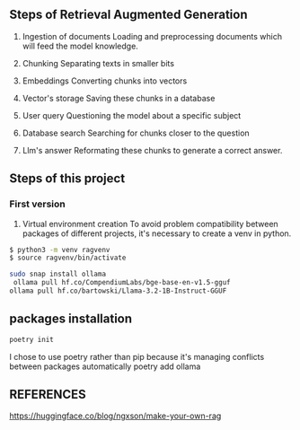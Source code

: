 

## Steps of Retrieval Augmented Generation
1. Ingestion of documents
Loading and preprocessing documents which will feed the model knowledge.

2. Chunking
Separating texts in smaller bits 

3. Embeddings
Converting chunks into vectors

4. Vector's storage
Saving these chunks in a database

5. User query
Questioning the model about a specific subject

6. Database search
Searching for chunks closer to the question

7. Llm's answer
Reformating these chunks to generate a correct answer.


## Steps of this project

### First version
1. Virtual environment creation
To avoid problem compatibility between packages of different projects, it's necessary to create a venv in python.

``` bash
$ python3 -m venv ragvenv
$ source ragvenv/bin/activate
```


``` bash
sudo snap install ollama
 ollama pull hf.co/CompendiumLabs/bge-base-en-v1.5-gguf
ollama pull hf.co/bartowski/Llama-3.2-1B-Instruct-GGUF
```

## packages installation
```bash
poetry init
```
I chose to use poetry rather than pip because it's managing conflicts between packages automatically
poetry add ollama




## REFERENCES

https://huggingface.co/blog/ngxson/make-your-own-rag 